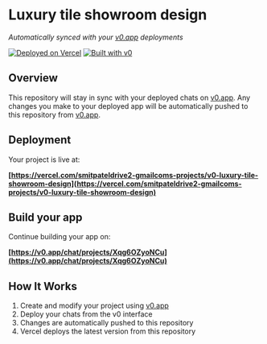 # Luxury tile showroom design

*Automatically synced with your [v0.app](https://v0.app) deployments*

[![Deployed on Vercel](https://img.shields.io/badge/Deployed%20on-Vercel-black?style=for-the-badge&logo=vercel)](https://vercel.com/smitpateldrive2-gmailcoms-projects/v0-luxury-tile-showroom-design)
[![Built with v0](https://img.shields.io/badge/Built%20with-v0.app-black?style=for-the-badge)](https://v0.app/chat/projects/Xqg6OZyoNCu)

## Overview

This repository will stay in sync with your deployed chats on [v0.app](https://v0.app).
Any changes you make to your deployed app will be automatically pushed to this repository from [v0.app](https://v0.app).

## Deployment

Your project is live at:

**[https://vercel.com/smitpateldrive2-gmailcoms-projects/v0-luxury-tile-showroom-design](https://vercel.com/smitpateldrive2-gmailcoms-projects/v0-luxury-tile-showroom-design)**

## Build your app

Continue building your app on:

**[https://v0.app/chat/projects/Xqg6OZyoNCu](https://v0.app/chat/projects/Xqg6OZyoNCu)**

## How It Works

1. Create and modify your project using [v0.app](https://v0.app)
2. Deploy your chats from the v0 interface
3. Changes are automatically pushed to this repository
4. Vercel deploys the latest version from this repository
